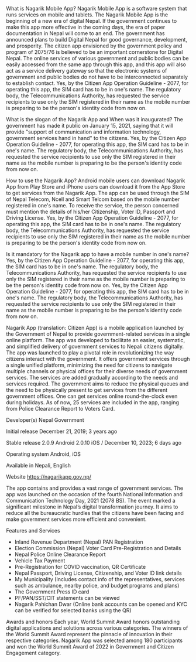 What is Nagarik Mobile App?
Nagarik Mobile App is a software system that runs services on mobile and tablets. The Nagarik Mobile App is the beginning of a new era of digital Nepal. If the government continues to make this app more effective in the coming days, the era of paper documentation in Nepal will come to an end. The government has announced plans to build Digital Nepal for good governance, development, and prosperity. The citizen app envisioned by the government policy and program of 2075/76 is believed to be an important cornerstone for Digital Nepal. The online services of various government and public bodies can be easily accessed from the same app through this app, and this app will also act as a service delivery gateway so that the electronic systems of government and public bodies do not have to be interconnected separately to establish contact. Yes, by the Citizen App Operation Guideline - 2077, for operating this app, the SIM card has to be in one's name. The regulatory body, the Telecommunications Authority, has requested the service recipients to use only the SIM registered in their name as the mobile number is preparing to be the person's identity code from now on.

What is the slogan of the Nagarik App and When was it inaugurated?
The government has made it public on January 15, 2021, saying that it will provide "support of communication and information technology, government services hand in hand" to the citizens. Yes, by the Citizen App Operation Guideline - 2077, for operating this app, the SIM card has to be in one's name. The regulatory body, the Telecommunications Authority, has requested the service recipients to use only the SIM registered in their name as the mobile number is preparing to be the person's identity code from now on.

How to use the Nagarik App?
Android mobile users can download Nagarik App from Play Store and iPhone users can download it from the App Store to get services from the Nagarik App. The app can be used through the SIM of Nepal Telecom, Ncell and Smart Telcom based on the mobile number registered in one's name. To receive the service, the person concerned must mention the details of his/her Citizenship, Voter ID, Passport and Driving License. Yes, by the Citizen App Operation Guideline - 2077, for operating this app, the SIM card has to be in one's name. The regulatory body, the Telecommunications Authority, has requested the service recipients to use only the SIM registered in their name as the mobile number is preparing to be the person's identity code from now on.

Is it mandatory for the Nagarik app to have a mobile number in one's name?
Yes, by the Citizen App Operation Guideline - 2077, for operating this app, the SIM card has to be in one's name. The regulatory body, the Telecommunications Authority, has requested the service recipients to use only the SIM registered in their name as the mobile number is preparing to be the person's identity code from now on. Yes, by the Citizen App Operation Guideline - 2077, for operating this app, the SIM card has to be in one's name. The regulatory body, the Telecommunications Authority, has requested the service recipients to use only the SIM registered in their name as the mobile number is preparing to be the person's identity code from now on.

Nagarik App (translation: Citizen App) is a mobile application launched by the Government of Nepal to provide government-related services in a single online platform. The app was developed to facilitate an easier, systematic, and simplified delivery of government services to Nepali citizens digitally. The app was launched to play a pivotal role in revolutionizing the way citizens interact with the government. It offers government services through a single unified platform, minimizing the need for citizens to navigate multiple channels or physical offices for their diverse needs of government services. The services are added gradually according to the needs and services required. The government aims to reduce the physical queues and the need to be physically present to get services from the different government offices. One can get services online round-the-clock even during holidays. As of now, 25 services are included in the app, ranging from Police Clearance Report to Voters Card.

Developer(s) Nepal Government

Initial release December 21, 2019; 3 years ago

Stable release
2.0.9 Android
2.0.10 iOS / December 10, 2023; 6 days ago

Operating system
Android, iOS

Available in
Nepali, English

Website
https://nagarikapp.gov.np/

The app contains and provides a vast range of government services. The app was launched on the occasion of the fourth National Information and Communication Technology Day, 2021 (2078 BS). The event marked a significant milestone in Nepal’s digital transformation journey. It aims to reduce all the bureaucratic hurdles that the citizens have been facing and make government services more efficient and convenient.

Features and Services

- Inland Revenue Department (Nepal) PAN Registration
- Election Commission (Nepal) Voter Card Pre-Registration and Details
- Nepal Police Online Clearance Report
- Vehicle Tax Payment
- Pre-Registration for COVID vaccination, QR Certificate
- Nepal Passport, Driving License, Citizenship, and Voter ID link details
- My Municipality (Includes contact info of the representatives, services such as ambulance, nearby police, and budget programs and plans)
- The Government Press ID card
- PF/PAN/SST/CIT statements can be viewed
- Nagarik Pahichan Dwar (Online bank accounts can be opened and KYC can be verified for selected banks using the QR)

Awards and honors
Each year, World Summit Award honors outstanding digital applications and solutions across various categories. The winners of the World Summit Award represent the pinnacle of innovation in their respective categories. Nagarik App was selected among 180 participants and won the World Summit Award of 2022 in Government and Citizen Engagement category.
